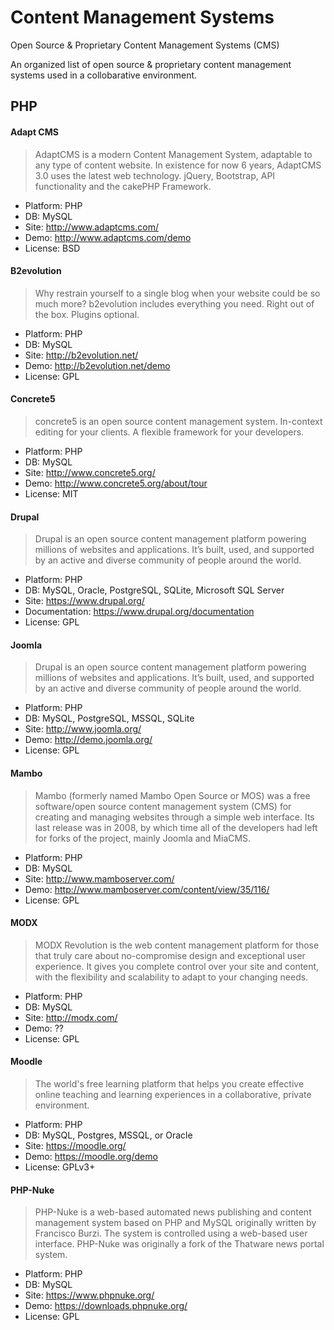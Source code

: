 # Content Management Systems
Open Source & Proprietary Content Management Systems (CMS)

An organized list of open source &amp; proprietary content management systems used in a collobarative environment.


## PHP 

#### Adapt CMS

> AdaptCMS is a modern Content Management System, adaptable to any type of content website. In existence for now 6 years, AdaptCMS 3.0 uses the latest web technology. jQuery, Bootstrap, API functionality and the cakePHP Framework. 

* Platform: PHP
* DB: MySQL
* Site: http://www.adaptcms.com/
* Demo: http://www.adaptcms.com/demo
* License: BSD

#### B2evolution
> Why restrain yourself to a single blog when your website could be so much more? b2evolution includes everything you need. Right out of the box. Plugins optional.

* Platform: PHP
* DB: MySQL
* Site: http://b2evolution.net/
* Demo: http://b2evolution.net/demo
* License: GPL

#### Concrete5

> concrete5 is an open source content management system. In-context editing for your clients. A flexible framework for your developers.

* Platform: PHP
* DB: MySQL
* Site: http://www.concrete5.org/
* Demo: http://www.concrete5.org/about/tour
* License: MIT

#### Drupal
> Drupal is an open source content management platform powering millions of websites and applications. It’s built, used, and supported by an active and diverse community of people around the world.

* Platform: PHP
* DB: 	MySQL, Oracle, PostgreSQL, SQLite, Microsoft SQL Server
* Site: https://www.drupal.org/
* Documentation: https://www.drupal.org/documentation
* License: GPL

#### Joomla
> Drupal is an open source content management platform powering millions of websites and applications. It’s built, used, and supported by an active and diverse community of people around the world.

* Platform: PHP
* DB: 	MySQL, PostgreSQL, MSSQL, SQLite
* Site: http://www.joomla.org/
* Demo: http://demo.joomla.org/
* License: GPL

#### Mambo
> Mambo (formerly named Mambo Open Source or MOS) was a free software/open source content management system (CMS) for creating and managing websites through a simple web interface. Its last release was in 2008, by which time all of the developers had left for forks of the project, mainly Joomla and MiaCMS.

* Platform: PHP
* DB: 	MySQL
* Site: http://www.mamboserver.com/
* Demo: http://www.mamboserver.com/content/view/35/116/
* License: GPL

#### MODX
> MODX Revolution is the web content management platform for those that truly care about no-compromise design and exceptional user experience. It gives you complete control over your site and content, with the flexibility and scalability to adapt to your changing needs.

* Platform: PHP
* DB: 	MySQL
* Site: http://modx.com/
* Demo: ??
* License: GPL

#### Moodle
> The world's free learning platform that helps you create effective online teaching and learning experiences in a collaborative, private environment.

* Platform: PHP
* DB: 	MySQL, Postgres, MSSQL, or Oracle
* Site: https://moodle.org/
* Demo: https://moodle.org/demo
* License: GPLv3+

#### PHP-Nuke
> PHP-Nuke is a web-based automated news publishing and content management system based on PHP and MySQL originally written by Francisco Burzi. The system is controlled using a web-based user interface. PHP-Nuke was originally a fork of the Thatware news portal system.

* Platform: PHP
* DB: 	MySQL
* Site: https://www.phpnuke.org/
* Demo: https://downloads.phpnuke.org/
* License: GPL
